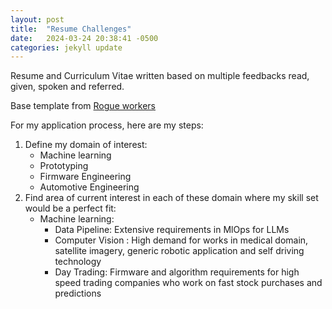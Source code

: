 ```yaml
---
layout: post
title:  "Resume Challenges"
date:   2024-03-24 20:38:41 -0500
categories: jekyll update
---
```


Resume and Curriculum Vitae written based on multiple feedbacks read, given, spoken and referred.

Base template from [Rogue workers](https://discourse.rogueworkers.com/t/resume-template-critique-software-engineer-experienced/178)

For my application process, here are my steps:
1. Define my domain of interest:
	- Machine learning
	- Prototyping
	- Firmware Engineering
	- Automotive Engineering
2. Find area of current interest in each of these domain where my skill set would be a perfect fit:
	- Machine learning:
		- Data Pipeline: Extensive requirements in MlOps for LLMs
		- Computer Vision : High demand for works in medical domain, satellite imagery, generic robotic application and self driving technology
		- Day Trading: Firmware and algorithm requirements for high speed trading companies who work on fast stock purchases and predictions

